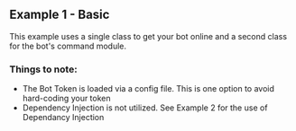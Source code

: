 ## Example 1 - Basic

This example uses a single class to get your bot online and a second class for the bot's command module.  
### Things to note:
- The Bot Token is loaded via a config file. This is one option to avoid hard-coding your token
- Dependency Injection is not utilized. See Example 2 for the use of Dependancy Injection 
